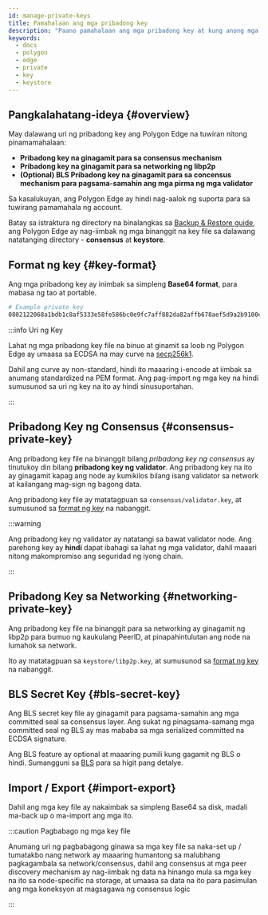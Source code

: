```yaml
---
id: manage-private-keys
title: Pamahalaan ang mga pribadong key
description: "Paano pamahalaan ang mga pribadong key at kung anong mga uri ng mga key ang mayroon."
keywords:
  - docs
  - polygon
  - edge
  - private
  - key
  - keystore
---
```


## Pangkalahatang-ideya {#overview}

May dalawang uri ng pribadong key ang Polygon Edge na tuwiran nitong pinamamahalaan:

* **Pribadong key na ginagamit para sa consensus mechanism**
* **Pribadong key na ginagamit para sa networking ng libp2p**
* **(Optional) BLS Pribadong key na ginagamit para sa concensus mechanism para pagsama-samahin ang mga pirma ng mga validator**

Sa kasalukuyan, ang Polygon Edge ay hindi nag-aalok ng suporta para sa tuwirang pamamahala ng account.

Batay sa istraktura ng directory na binalangkas sa [Backup & Restore guide](/docs/edge/working-with-node/backup-restore),
ang Polygon Edge ay nag-iimbak ng mga binanggit na key file sa dalawang natatanging directory - **consensus** at **keystore**.

## Format ng key {#key-format}

Ang mga pribadong key ay inimbak sa simpleng **Base64 format**, para mabasa ng tao at portable.

```bash
# Example private key
0802122068a1bdb1c8af5333e58fe586bc0e9fc7aff882da82affb678aef5d9a2b9100c0
```

:::info Uri ng Key

Lahat ng mga pribadong key file na binuo at ginamit sa loob ng Polygon Edge ay umaasa sa ECDSA na may curve na [secp256k1](https://en.bitcoin.it/wiki/Secp256k1).

Dahil ang curve ay non-standard, hindi ito maaaring i-encode at iimbak sa anumang standardized na PEM format.
Ang pag-import ng mga key na hindi sumusunod sa uri ng key na ito ay hindi sinusuportahan.

:::
## Pribadong Key ng Consensus {#consensus-private-key}

Ang pribadong key file na binanggit bilang *pribadong key ng consensus* ay tinutukoy din bilang **pribadong key ng validator**.
Ang pribadong key na ito ay ginagamit kapag ang node ay kumikilos bilang isang validator sa network at kailangang mag-sign ng bagong data.

Ang pribadong key file ay matatagpuan sa `consensus/validator.key`, at sumusunod sa [format ng key](/docs/edge/configuration/manage-private-keys#key-format) na nabanggit.

:::warning

Ang pribadong key ng validator ay natatangi sa bawat validator node. Ang parehong key ay <b>hindi</b> dapat ibahagi sa lahat ng mga validator, dahil maaari nitong makompromiso ang seguridad ng iyong chain.

:::

## Pribadong Key sa Networking {#networking-private-key}

Ang pribadong key file na binanggit para sa networking ay ginagamit ng libp2p para bumuo ng kaukulang PeerID, at pinapahintulutan ang node na lumahok sa network.

Ito ay matatagpuan sa `keystore/libp2p.key`, at sumusunod sa [format ng key](/docs/edge/configuration/manage-private-keys#key-format) na nabanggit.

## BLS Secret Key {#bls-secret-key}

Ang BLS secret key file ay ginagamit para pagsama-samahin ang mga committed seal sa consensus layer. Ang sukat ng pinagsama-samang mga committed seal ng BLS ay mas mababa sa mga serialized committed na ECDSA signature.

Ang BLS feature ay optional at maaaring pumili kung gagamit ng BLS o hindi. Sumangguni sa [BLS](/docs/edge/consensus/bls) para sa higit pang detalye.

## Import / Export {#import-export}

Dahil ang mga key file ay nakaimbak sa simpleng Base64 sa disk, madali ma-back up o ma-import ang mga ito.

:::caution Pagbabago ng mga key file

Anumang uri ng pagbabagong ginawa sa mga key file sa naka-set up / tumatakbo nang network ay maaaring humantong sa malubhang pagkagambala sa network/consensus,
dahil ang consensus at mga peer discovery mechanism ay nag-iimbak ng data na hinango mula sa mga key na ito sa node-specific na storage, at umaasa sa data na ito para
pasimulan ang mga koneksyon at magsagawa ng consensus logic

:::